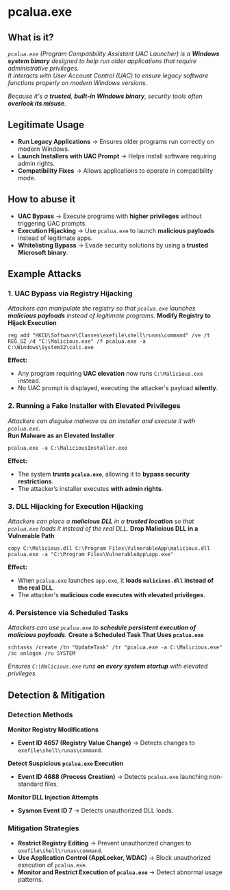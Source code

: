 # pcalua.exe
## What is it?
*```pcalua.exe``` (Program Compatibility Assistant UAC Launcher) is a **Windows system binary** designed to help run older applications that require administrative privileges.*  
*It interacts with User Account Control (UAC) to ensure legacy software functions properly on modern Windows versions.*

*Because it's a **trusted**, **built-in Windows binary**, security tools often **overlook its misuse**.*

## Legitimate Usage
- **Run Legacy Applications** → Ensures older programs run correctly on modern Windows.
- **Launch Installers with UAC Prompt** → Helps install software requiring admin rights.
- **Compatibility Fixes** → Allows applications to operate in compatibility mode.

## How to abuse it
- **UAC Bypass** → Execute programs with **higher privileges** without triggering UAC prompts.
- **Execution Hijacking** → Use ```pcalua.exe``` to launch **malicious payloads** instead of legitimate apps.
- **Whitelisting Bypass** → Evade security solutions by using a **trusted Microsoft binary**.

## Example Attacks
### 1. UAC Bypass via Registry Hijacking
*Attackers can manipulate the registry so that ```pcalua.exe``` launches **malicious payloads** instead of legitimate programs.*
**Modify Registry to Hijack Execution**
```
reg add "HKCU\Software\Classes\exefile\shell\runas\command" /ve /t REG_SZ /d "C:\Malicious.exe" /f pcalua.exe -a C:\Windows\System32\calc.exe
```
**Effect:**
- Any program requiring **UAC elevation** now runs ```C:\Malicious.exe``` instead.
- No UAC prompt is displayed, executing the attacker's payload **silently**.

### 2. Running a Fake Installer with Elevated Privileges
*Attackers can disguise malware as an installer and execute it with ```pcalua.exe```.*  
**Run Malware as an Elevated Installer**
```
pcalua.exe -a C:\MaliciousInstaller.exe
```
**Effect:**
- The system **trusts ```pcalua.exe```**, allowing it to **bypass security restrictions**.
- The attacker’s installer executes **with admin rights**.

### 3. DLL Hijacking for Execution Hijacking
*Attackers can place a **malicious DLL** in a **trusted location** so that ```pcalua.exe``` loads it instead of the real DLL.*
**Drop Malicious DLL in a Vulnerable Path**
```
copy C:\Malicious.dll C:\Program Files\VulnerableApp\malicious.dll pcalua.exe -a "C:\Program Files\VulnerableApp\app.exe"
```
**Effect:**
- When ```pcalua.exe``` launches ```app.exe```, it **loads ```malicious.dll``` instead of the real DLL**.
- The attacker's **malicious code executes with elevated privileges**.

### 4. Persistence via Scheduled Tasks
*Attackers can use ```pcalua.exe``` to **schedule persistent execution of malicious payloads**.*
**Create a Scheduled Task That Uses ```pcalua.exe```**
```
schtasks /create /tn "UpdateTask" /tr "pcalua.exe -a C:\Malicious.exe" /sc onlogon /ru SYSTEM
```
*Ensures ```C:\Malicious.exe``` runs **on every system startup** with elevated privileges.*

## Detection & Mitigation
### Detection Methods
**Monitor Registry Modifications**
- **Event ID 4657 (Registry Value Change)** → Detects changes to ```exefile\shell\runas\command```.

**Detect Suspicious ```pcalua.exe``` Execution**
- **Event ID 4688 (Process Creation)** → Detects ```pcalua.exe``` launching non-standard files.

**Monitor DLL Injection Attempts**
- **Sysmon Event ID 7** → Detects unauthorized DLL loads.

### Mitigation Strategies
- **Restrict Registry Editing** → Prevent unauthorized changes to ```exefile\shell\runas\command```.
- **Use Application Control (AppLocker, WDAC)** → Block unauthorized execution of ```pcalua.exe```.
- **Monitor and Restrict Execution of ```pcalua.exe```** → Detect abnormal usage patterns.
